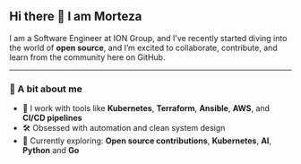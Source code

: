## Hi there 👋 I am Morteza

I am a Software Engineer at ION Group, and I’ve recently started diving into the world of **open source**, and I’m excited to collaborate, contribute, and learn from the community here on GitHub.

---

### 🚀 A bit about me

- 🧰 I work with tools like **Kubernetes**, **Terraform**, **Ansible**, **AWS**, and **CI/CD pipelines**
- 🛠️ Obsessed with automation and clean system design
- 🌱 Currently exploring: **Open source contributions**, **Kubernetes**, **AI**, **Python** and **Go**

<!--
**morarez/morarez** is a ✨ _special_ ✨ repository because its `README.md` (this file) appears on your GitHub profile.
Here are some ideas to get you started:

- 🔭 I’m currently working on ...
- 🌱 I’m currently learning ...
- 👯 I’m looking to collaborate on ...
- 🤔 I’m looking for help with ...
- 💬 Ask me about ...
- 📫 How to reach me: ...
- 😄 Pronouns: ...
- ⚡ Fun fact: ...
-->
